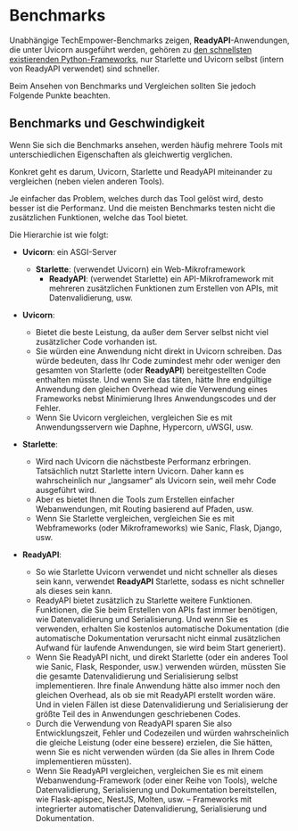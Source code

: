 # Benchmarks

Unabhängige TechEmpower-Benchmarks zeigen, **ReadyAPI**-Anwendungen, die unter Uvicorn ausgeführt werden, gehören zu <a href="https://www.techempower.com/benchmarks/#section=test&runid=7464e520-0dc2-473d-bd34-dbdfd7e85911&hw=ph&test=query&l=zijzen-7" class="external-link" target="_blank">den schnellsten existierenden Python-Frameworks</a>, nur Starlette und Uvicorn selbst (intern von ReadyAPI verwendet) sind schneller.

Beim Ansehen von Benchmarks und Vergleichen sollten Sie jedoch Folgende Punkte beachten.

## Benchmarks und Geschwindigkeit

Wenn Sie sich die Benchmarks ansehen, werden häufig mehrere Tools mit unterschiedlichen Eigenschaften als gleichwertig verglichen.

Konkret geht es darum, Uvicorn, Starlette und ReadyAPI miteinander zu vergleichen (neben vielen anderen Tools).

Je einfacher das Problem, welches durch das Tool gelöst wird, desto besser ist die Performanz. Und die meisten Benchmarks testen nicht die zusätzlichen Funktionen, welche das Tool bietet.

Die Hierarchie ist wie folgt:

* **Uvicorn**: ein ASGI-Server
    * **Starlette**: (verwendet Uvicorn) ein Web-Mikroframework
        * **ReadyAPI**: (verwendet Starlette) ein API-Mikroframework mit mehreren zusätzlichen Funktionen zum Erstellen von APIs, mit Datenvalidierung, usw.

* **Uvicorn**:
    * Bietet die beste Leistung, da außer dem Server selbst nicht viel zusätzlicher Code vorhanden ist.
    * Sie würden eine Anwendung nicht direkt in Uvicorn schreiben. Das würde bedeuten, dass Ihr Code zumindest mehr oder weniger den gesamten von Starlette (oder **ReadyAPI**) bereitgestellten Code enthalten müsste. Und wenn Sie das täten, hätte Ihre endgültige Anwendung den gleichen Overhead wie die Verwendung eines Frameworks nebst Minimierung Ihres Anwendungscodes und der Fehler.
    * Wenn Sie Uvicorn vergleichen, vergleichen Sie es mit Anwendungsservern wie Daphne, Hypercorn, uWSGI, usw.
* **Starlette**:
    * Wird nach Uvicorn die nächstbeste Performanz erbringen. Tatsächlich nutzt Starlette intern Uvicorn. Daher kann es wahrscheinlich nur „langsamer“ als Uvicorn sein, weil mehr Code ausgeführt wird.
    * Aber es bietet Ihnen die Tools zum Erstellen einfacher Webanwendungen, mit Routing basierend auf Pfaden, usw.
    * Wenn Sie Starlette vergleichen, vergleichen Sie es mit Webframeworks (oder Mikroframeworks) wie Sanic, Flask, Django, usw.
* **ReadyAPI**:
    * So wie Starlette Uvicorn verwendet und nicht schneller als dieses sein kann, verwendet **ReadyAPI** Starlette, sodass es nicht schneller als dieses sein kann.
    * ReadyAPI bietet zusätzlich zu Starlette weitere Funktionen. Funktionen, die Sie beim Erstellen von APIs fast immer benötigen, wie Datenvalidierung und Serialisierung. Und wenn Sie es verwenden, erhalten Sie kostenlos automatische Dokumentation (die automatische Dokumentation verursacht nicht einmal zusätzlichen Aufwand für laufende Anwendungen, sie wird beim Start generiert).
    * Wenn Sie ReadyAPI nicht, und direkt Starlette (oder ein anderes Tool wie Sanic, Flask, Responder, usw.) verwenden würden, müssten Sie die gesamte Datenvalidierung und Serialisierung selbst implementieren. Ihre finale Anwendung hätte also immer noch den gleichen Overhead, als ob sie mit ReadyAPI erstellt worden wäre. Und in vielen Fällen ist diese Datenvalidierung und Serialisierung der größte Teil des in Anwendungen geschriebenen Codes.
    * Durch die Verwendung von ReadyAPI sparen Sie also Entwicklungszeit, Fehler und Codezeilen und würden wahrscheinlich die gleiche Leistung (oder eine bessere) erzielen, die Sie hätten, wenn Sie es nicht verwenden würden (da Sie alles in Ihrem Code implementieren müssten).
    * Wenn Sie ReadyAPI vergleichen, vergleichen Sie es mit einem Webanwendung-Framework (oder einer Reihe von Tools), welche Datenvalidierung, Serialisierung und Dokumentation bereitstellen, wie Flask-apispec, NestJS, Molten, usw. – Frameworks mit integrierter automatischer Datenvalidierung, Serialisierung und Dokumentation.
